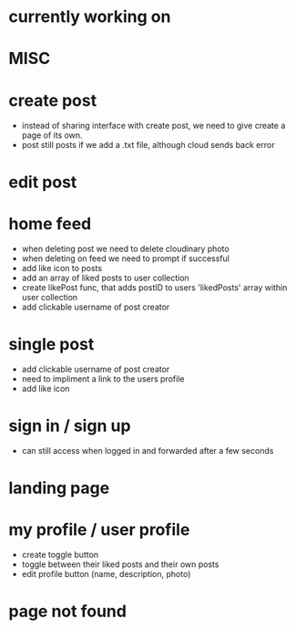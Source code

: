 # currently working on

# MISC

# create post

- instead of sharing interface with create post, we need to give create a page of its own.
- post still posts if we add a .txt file, although cloud sends back error

# edit post

# home feed

- when deleting post we need to delete cloudinary photo
- when deleting on feed we need to prompt if successful
- add like icon to posts
- add an array of liked posts to user collection
- create likePost func, that adds postID to users 'likedPosts' array within user collection
- add clickable username of post creator

# single post

- add clickable username of post creator
- need to impliment a link to the users profile
- add like icon

# sign in / sign up

- can still access when logged in and forwarded after a few seconds

# landing page

# my profile / user profile

- create toggle button
- toggle between their liked posts and their own posts
- edit profile button (name, description, photo)

# page not found
